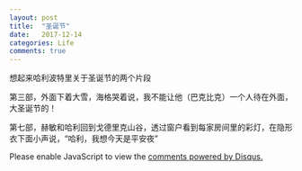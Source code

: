 ```yaml
---
layout: post
title:  "圣诞节"
date:   2017-12-14
categories: Life
comments: true
---
```

想起来哈利波特里关于圣诞节的两个片段

第三部，外面下着大雪，海格哭着说，我不能让他（巴克比克）一个人待在外面，大圣诞节的！

第七部，赫敏和哈利回到戈德里克山谷，透过窗户看到每家房间里的彩灯，在隐形衣下面小声说，“哈利，我想今天是平安夜”


<div id="disqus_thread"></div>
<script>
    /**
    *  RECOMMENDED CONFIGURATION VARIABLES: EDIT AND UNCOMMENT THE SECTION BELOW TO INSERT DYNAMIC VALUES FROM YOUR PLATFORM OR CMS.
    *  LEARN WHY DEFINING THESE VARIABLES IS IMPORTANT: https://disqus.com/admin/universalcode/#configuration-variables    */
    /*
    var disqus_config = function () {
    this.page.url = PAGE_URL;  // Replace PAGE_URL with your page's canonical URL variable
    this.page.identifier = PAGE_IDENTIFIER; // Replace PAGE_IDENTIFIER with your page's unique identifier variable
    };
    */
    (function() { // DON'T EDIT BELOW THIS LINE
    var d = document, s = d.createElement('script');
    s.src = 'https://keepsampling.disqus.com/embed.js';
    s.setAttribute('data-timestamp', +new Date());
    (d.head || d.body).appendChild(s);
    })();
</script>
<noscript>Please enable JavaScript to view the <a href="https://disqus.com/?ref_noscript">comments powered by Disqus.</a></noscript>